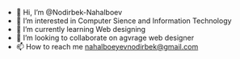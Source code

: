 - 👋 Hi, I’m @Nodirbek-Nahalboev
- 👀 I’m interested in Computer Sience and Information Technology
- 🌱 I’m currently learning Web designing
- 💞️ I’m looking to collaborate on agvrage web designer
- 📫 How to reach me nahalboeyevnodirbek@gmail.com
    

<!---
Nodirbek-Nahalboev/Nodirbek-Nahalboev is a ✨ special ✨ repository because its `README.md` (this file) appears on your GitHub profile.
You can click the Preview link to take a look at your changes.
--->
